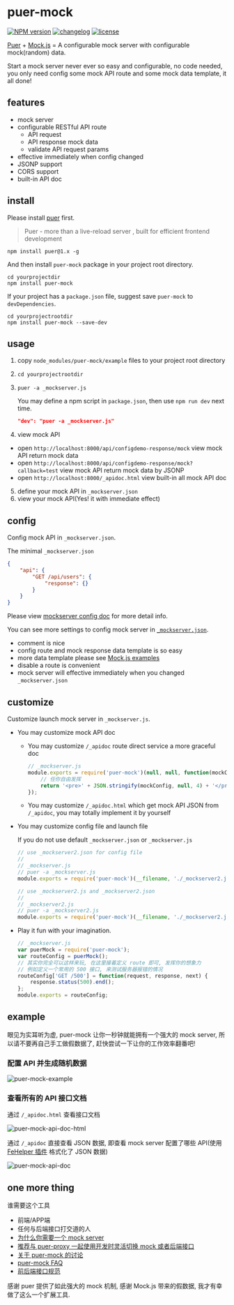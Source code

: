 # puer-mock

[![NPM version][npm-image]][npm-url] [![changelog][changelog-image]][changelog-url] [![license][license-image]][license-url]

[npm-image]: https://img.shields.io/npm/v/puer-mock.svg?style=flat-square
[npm-url]: https://npmjs.org/package/puer-mock
[license-image]: https://img.shields.io/badge/License-MIT-blue.svg?style=flat-square
[license-url]: https://github.com/ufologist/puer-mock/blob/master/LICENSE
[changelog-image]: https://img.shields.io/badge/CHANGE-LOG-blue.svg?style=flat-square
[changelog-url]: https://github.com/ufologist/puer-mock/blob/master/CHANGELOG.md

[Puer](https://github.com/leeluolee/puer) + [Mock.js](https://github.com/nuysoft/Mock) = A configurable mock server with configurable mock(random) data.

Start a mock server never ever so easy and configurable, no code needed, you only need config some mock API route and some mock data template, it all done! 

## features

* mock server
* configurable RESTful API route
  * API request
  * API response mock data
  * validate API request params
* effective immediately when config changed
* JSONP support
* CORS support
* built-in API doc

## install

Please install [puer](https://github.com/leeluolee/puer "puer 1.x") first.

> Puer - more than a live-reload server , built for efficient frontend development

```
npm install puer@1.x -g
```

And then install `puer-mock` package in your project root directory.

```
cd yourprojectdir
npm install puer-mock
```

If your project has a `package.json` file, suggest save `puer-mock` to `devDependencies`.

```
cd yourprojectrootdir
npm install puer-mock --save-dev
```

## usage

1. copy `node_modules/puer-mock/example` files to your project root directory
2. `cd yourprojectrootdir`
3. `puer -a _mockserver.js`

   You may define a npm script in `package.json`, then use `npm run dev` next time. 

   ```json
   "dev": "puer -a _mockserver.js"
   ```

4. view mock API
  * open `http://localhost:8000/api/configdemo-response/mock` view mock API return mock data
  * open `http://localhost:8000/api/configdemo-response/mock?callback=test` view mock API return mock data by JSONP
  * open `http://localhost:8000/_apidoc.html` view built-in all mock API doc
5. define your mock API in `_mockserver.json`
6. view your mock API(Yes! it with immediate effect)

## config

Config mock API in `_mockserver.json`.

The minimal `_mockserver.json`

```json
{
    "api": {
        "GET /api/users": {
            "response": {}
        }
    }
}
```

Please view [mockserver config doc](https://github.com/ufologist/puer-mock/blob/master/_mockserver-config.md) for more detail info.

You can see more settings to config mock server in [`_mockserver.json`](https://github.com/ufologist/puer-mock/blob/master/example/_mockserver.json).

* comment is nice
* config route and mock response data template is so easy
* more data template please see [Mock.js examples](http://mockjs.com/examples.html)
* disable a route is convenient
* mock server will effective immediately when you changed `_mockserver.json`

## customize

Customize launch mock server in `_mockserver.js`. 

* You may customize mock API doc
  * You may customize `/_apidoc` route direct service a more graceful doc

    ```javascript
    // _mockserver.js
    module.exports = require('puer-mock')(null, null, function(mockConfig) {
        // 任你自由发挥
        return '<pre>' + JSON.stringify(mockConfig, null, 4) + '</pre>';
    });
    ```

  * You may customize `/_apidoc.html` which get mock API JSON from `/_apidoc`, you may totally implement it by yourself

* You may customize config file and launch file

  If you do not use default `_mockserver.json` or `_mockserver.js`
  
  ```javascript
  // use _mockserver2.json for config file
  //
  // _mockserver.js
  // puer -a _mockserver.js
  module.exports = require('puer-mock')(__filename, './_mockserver2.json');
  ```

  ```javascript
  // use _mockserver2.js and _mockserver2.json
  //
  // _mockserver2.js
  // puer -a _mockserver2.js
  module.exports = require('puer-mock')(__filename, './_mockserver2.json');
  ```

* Play it fun with your imagination.

  ```javascript
  // _mockserver.js
  var puerMock = require('puer-mock');
  var routeConfig = puerMock();
  // 其实你完全可以这样来玩, 在这里接着定义 route 即可, 发挥你的想象力
  // 例如定义一个常用的 500 接口, 来测试服务器报错的情况
  routeConfig['GET /500'] = function(request, response, next) {
      response.status(500).end();
  };
  module.exports = routeConfig;
  ```

## example

眼见为实耳听为虚, puer-mock 让你一秒钟就能拥有一个强大的 mock server, 所以请不要再自己手工做假数据了, 赶快尝试一下让你的工作效率翻番吧!

### 配置 API 并生成随机数据
![puer-mock-example](https://ufologist.github.io/puer-mock/puer-mock-example.png?v1)

### 查看所有的 API 接口文档

通过 `/_apidoc.html` 查看接口文档

![puer-mock-api-doc-html](https://ufologist.github.io/puer-mock/puer-mock-api-doc-html.png?v1)

通过 `/_apidoc` 直接查看 JSON 数据, 即查看 mock server 配置了哪些 API(使用 [FeHelper 插件](https://www.baidufe.com/fehelper) 格式化了 JSON 数据)

![puer-mock-api-doc](https://ufologist.github.io/puer-mock/puer-mock-api-doc.png?v1)

## one more thing

谁需要这个工具
* 前端/APP端
* 任何与后端接口打交道的人
* [为什么你需要一个 mock server](https://github.com/ufologist/puer-mock/blob/master/why-your-need-a-mock-server.md)
* [推荐与 puer-proxy 一起使用开发时灵活切换 mock 或者后端接口](https://github.com/ufologist/puer-proxy)
* [关于 puer-mock 的讨论](https://www.v2ex.com/t/303650)
* [puer-mock FAQ](https://github.com/ufologist/puer-mock/blob/master/FAQ.md)
* [前后端接口规范](https://github.com/f2e-journey/treasure/blob/master/api.md)

感谢 puer 提供了如此强大的 mock 机制, 感谢 Mock.js 带来的假数据, 我才有幸做了这么一个扩展工具.